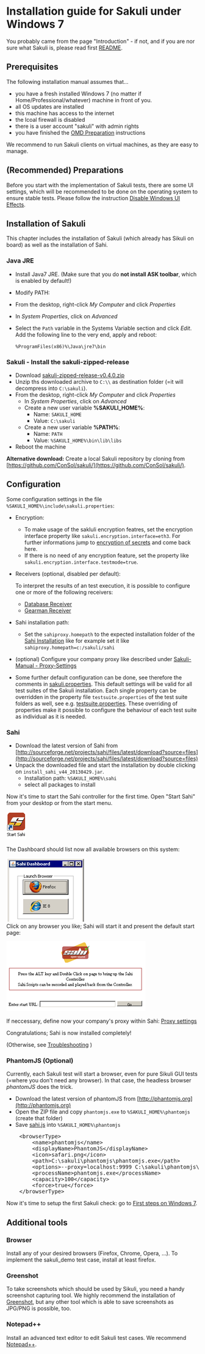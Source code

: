 # Installation guide for Sakuli under Windows 7
You probably came from the page "Introduction" - if not, and if you are nor sure what Sakuli is, please read first [README](../README.md). 

## Prerequisites
The following installation manual assumes that...

* you have a fresh installed Windows 7 (no matter if Home/Professional/whatever) machine in front of you. 
* all OS updates are installed
* this machine has access to the internet
* the lcoal firewall is disabled
* there is a user account "sakuli" with admin rights
* you have finished the [OMD Preparation](installation-omd.md) instructions

We recommend to run Sakuli clients on virtual machines, as they are easy to manage. 

## (Recommended) Preparations
Before you start with the implementation of Sakuli tests, there are some UI settings, which will be recommended to be done on the operating system
to ensure stable tests. Please follow the instruction [Disable Windows UI Effects](sakuli-manual.md#disable-windows-7-effects).

#### 


## Installation of Sakuli
This chapter includes the installation of Sakuli (which already has Sikuli on board) as well as the installation of Sahi. 
### Java JRE
* Install Java7 JRE. (Make sure that you do **not install ASK toolbar**, which is enabled by default!)
* Modify PATH: 
 * From the desktop, right-click *My Computer* and click *Properties*
 * In *System Properties*, click on *Advanced*
 * Select the `Path` variable in the Systems Variable section and click *Edit*. Add the following line to the very end, apply and reboot: 
	
	```
	%ProgramFiles(x86)%\Java\jre7\bin
	```
	

### Sakuli - Install the sakuli-zipped-release
* Download [sakuli-zipped-release-v0.4.0.zip](http://labs.consol.de/sakuli/install/sakuli-zipped-release-v0.4.0.zip)
* Unzip ths downloaded archive to `C:\\` as destination folder (=it will decompress into `C:\sakuli`). 
* From the desktop, right-click *My Computer* and click *Properties*
	* In *System Properties*, click on *Advanced*
	* Create a new user variable **%SAKULI_HOME%**: 
		* Name: `SAKULI_HOME`
		* Value: `C:\sakuli`
	* Create a new user variable **%PATH%**: 
		* Name: `PATH`
		* Value: `%SAKULI_HOME%\bin\lib\libs`
* Reboot the machine


**Alternative download:** Create a local Sakuli repository by cloning from [https://github.com/ConSol/sakuli/](https://github.com/ConSol/sakuli/).

## Configuration

Some configuration settings in the file `%SAKULI_HOME%\include\sakuli.properties`: 

* Encryption:
  * To make usage of the sakluli encryption featres, set the encryption interface property like `sakuli.encryption.interface=eth3`. For further informations jump to [encryption of secrets](sakuli-manual.md) and come back here.
  * If there is no need of any encryption feature, set the property like `sakuli.encryption.interface.testmode=true`.

* Receivers (optional, disabled per default):

  To interpret the results of an test execution, it is possible to configure one or more of the following receivers:  
  * [Database Receiver](receivers/database.md)
  * [Gearman Receiver](receivers/gearman.md)
     

* Sahi installation path:
  * Set the `sahiproxy.homepath` to the expected installation folder of the [Sahi Installation](installation-windows.md#sahi)
    like for example set it like `sahiproxy.homepath=c:/sakuli/sahi`
	
* (optional) Configure your company proxy like described under [Sakuli-Manual - Proxy-Settings](sakuli-manual.md#proxy-settings)

* Some further default configuration can be done, see therefore the comments in [sakuli.properties](../core/src/main/_include/sakuli.properties). This default settings will be valid for all test suites of the Sakuli installation. Each single property can be overridden in the property file `testsuite.properties` of the test suite folders as well, see e.g. [testsuite.properties](../sakuli_test_suites/example/testsuite.properties). These overriding of properties make it possible to configure the behaviour of each test suite as individual as it is needed.

	

### Sahi

* Download the latest version of Sahi from [http://sourceforge.net/projects/sahi/files/latest/download?source=files](http://sourceforge.net/projects/sahi/files/latest/download?source=files)
* Unpack the downloaded file and start the installation by double clicking on `install_sahi_v44_20130429.jar`.
	* Installation path: `%SAKULI_HOME%\sahi`
	* select all packages to install

Now it's time to start the Sahi controller for the first time. Open "Start Sahi" from your desktop or from the start menu. 

![startsahi](../docs/pics/w_startsahi.jpg) 	

The Dashboard should list now all available browsers on this system: 

![db_browsers](../docs/pics/w_sahi_dashboard_browsers.jpg) 	
Click on any browser you like; Sahi will start it and present the default start page: 

![sahi_start](../docs/pics/sahi_startpage.jpg) 

If neccessary, define now your company's proxy within Sahi: [Proxy settings](../docs/sakuli-manual.md)

Congratulations; Sahi is now installed completely!

(Otherwise, see [Troubleshooting](../docs/troubleshooting-sakuli-client.md)  )

### PhantomJS (Optional)
	
Currently, each Sakuli test will start a browser, even for pure Sikuli GUI tests (=where you don't need any browser). In that case, the headless browser *phantomJS* does the trick. 

* Download the latest version of phantomJS from [http://phantomjs.org](http://phantomjs.org)
* Open the ZIP file and copy `phantomjs.exe` to `%SAKULI_HOME%\phantomjs` (create that folder)
* Save [sahi.js](http://labs.consol.de/sakuli/install/3rd-party/phantom/sahi.js) into `%SAKULI_HOME%\phantomjs`

<pre>
	&lt;browserType&gt; 
		&lt;name&gt;phantomjs&lt;/name&gt; 
		&lt;displayName&gt;PhantomJS&lt;/displayName&gt; 
		&lt;icon&gt;safari.png&lt;/icon&gt; 
		&lt;path&gt;C:\sakuli\phantomjs\phantomjs.exe&lt;/path&gt; 
		&lt;options&gt;--proxy=localhost:9999 C:\sakuli\phantomjs\sahi.js&lt;/options&gt; 
		&lt;processName&gt;phantomjs.exe&lt;/processName&gt; 
		&lt;capacity&gt;100&lt;/capacity&gt; 
		&lt;force&gt;true&lt;/force&gt; 
    &lt;/browserType&gt;
</pre>

Now it's time to setup the first Sakuli check: go to [First steps on Windows 7](../docs/firststeps-windows.md).

## Additional tools
### Browser 
Install any of your desired browsers (Firefox, Chrome, Opera, …). To implement the sakuli_demo test case, install at least firefox. 
### Greenshot 
To take screenshots which should be used by Sikuli, you need a handy screenshot capturing tool. We highly recommend the installation of [Greenshot](http://www.getgreenshot.org), but any other tool which is able to save screenshots as JPG/PNG is possible, too. 
### Notepad++
Install an advanced text editor to edit Sakuli test cases. We recommend [Notepad++](http://notepad-plus-plus.org/).
	
